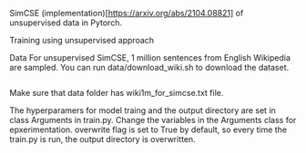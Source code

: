 SimCSE (implementation)[https://arxiv.org/abs/2104.08821] of unsupervised data in Pytorch.

Training using unsupervised approach

Data 
For unsupervised SimCSE,  1 million sentences from English Wikipedia are sampled. You can run data/download_wiki.sh to download the dataset.

``` source data/download_wiki.sh 
```

Make sure that data folder has wiki1m_for_simcse.txt file.


The hyperparamers for model traing and the output directory are set in class Arguments in train.py. Change the variables in the Arguments class for epxerimentation. overwrite flag is set to True by default, so every time the train.py is run, the output directory is overwritten. 
